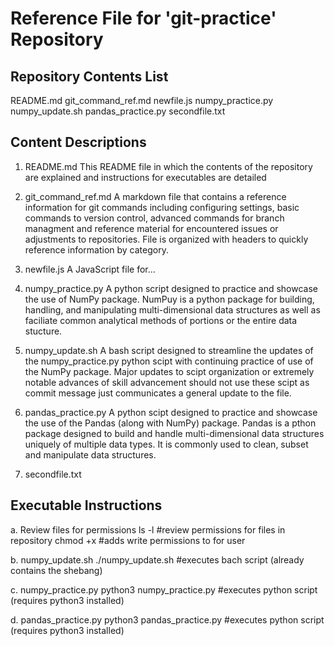 # Reference File for 'git-practice' Repository

## Repository Contents List

README.md
git_command_ref.md
newfile.js
numpy_practice.py
numpy_update.sh
pandas_practice.py
secondfile.txt


## Content Descriptions

1. README.md
This README file in which the contents of the repository are explained and instructions for executables are detailed

2. git_command_ref.md
A markdown file that contains a reference information for git commands including configuring settings, basic commands to version control, advanced commands for branch managment and reference material for encountered issues or adjustments to repositories.  File is organized with headers to quickly reference information by category.

3. newfile.js
A JavaScript file for...

4. numpy_practice.py
A python script designed to practice and showcase the use of NumPy package.  NumPuy is a python package for building, handling, and manipulating multi-dimensional data structures as well as faciliate common analytical methods of portions or the entire data stucture.  

5. numpy_update.sh
A bash script designed to streamline the updates of the numpy_practice.py python scipt with continuing practice of use of the NumPy package.  Major updates to scipt organization or extremely notable advances of skill advancement should not use these scipt as commit message just communicates a general update to the file.

6. pandas_practice.py
A python scipt designed to practice and showcase the use of the Pandas (along with NumPy) package.  Pandas is a pthon package designed to build and handle multi-dimensional data structures uniquely of multiple data types.  It is commonly used to clean, subset and manipulate data structures.  

7. secondfile.txt

## Executable Instructions

a. Review files for permissions
ls -l                       #review permissions for files in repository
chmod +x <filename>         #adds write permissions to <filename> for user

b. numpy_update.sh
./numpy_update.sh           #executes bach script (already contains the shebang)

c. numpy_practice.py
python3 numpy_practice.py   #executes python script (requires python3 installed)

d. pandas_practice.py
python3 pandas_practice.py  #executes python script (requires python3 installed)


